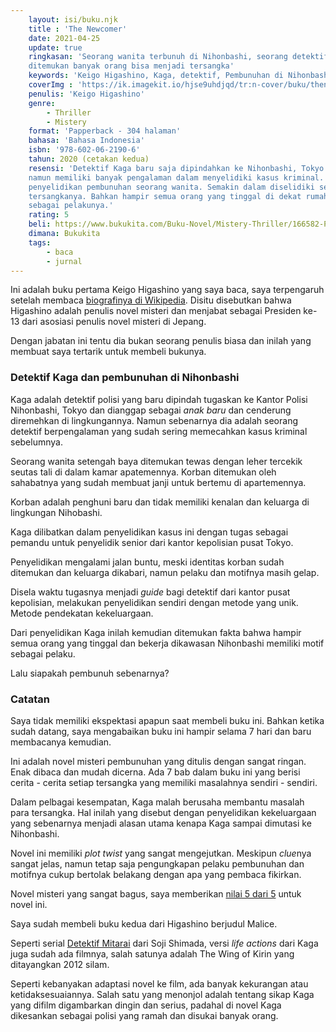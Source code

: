 ```yaml
---
    layout: isi/buku.njk
    title : 'The Newcomer'
    date: 2021-04-25
    update: true
    ringkasan: 'Seorang wanita terbunuh di Nihonbashi, seorang detektif datang menyelidikinya dan
    ditemukan banyak orang bisa menjadi tersangka'
    keywords: 'Keigo Higashino, Kaga, detektif, Pembunuhan di Nihonbashi, The Newcomer, Jepang, Misteri, Novel'
    coverImg : 'https://ik.imagekit.io/hjse9uhdjqd/tr:n-cover/buku/thenewcomer_jNnlkJXcfB.jpg'
    penulis: 'Keigo Higashino'
    genre: 
        - Thriller
        - Mistery
    format: 'Papperback - 304 halaman'
    bahasa: 'Bahasa Indonesia'
    isbn: '978-602-06-2190-6'
    tahun: 2020 (cetakan kedua)
    resensi: 'Detektif Kaga baru saja dipindahkan ke Nihonbashi, Tokyo. Dia memang pendatang baru
    namun memiliki banyak pengalaman dalam menyelidiki kasus kriminal. Langsung bergabung dengan
    penyelidikan pembunuhan seorang wanita. Semakin dalam diselidiki semakin banyak kemungkinan
    tersangkanya. Bahkan hampir semua orang yang tinggal di dekat rumah korban memiliki motif
    sebagai pelakunya.'
    rating: 5
    beli: https://www.bukukita.com/Buku-Novel/Mistery-Thriller/166582-Pembunuhan-di-Nihonbashi.html 
    dimana: Bukukita
    tags: 
        - baca
        - jurnal
---
```


Ini adalah buku pertama Keigo Higashino yang saya baca, saya terpengaruh setelah membaca
[biografinya di Wikipedia](https://en.wikipedia.org/wiki/Keigo_Higashino). Disitu disebutkan bahwa
Higashino adalah penulis novel misteri dan menjabat sebagai Presiden ke-13 dari asosiasi penulis
novel misteri di Jepang.

Dengan jabatan ini tentu dia bukan seorang penulis biasa dan inilah yang membuat saya tertarik untuk
membeli bukunya.

### Detektif Kaga dan pembunuhan di Nihonbashi

Kaga adalah detektif polisi yang baru dipindah tugaskan ke Kantor Polisi Nihonbashi, Tokyo dan
dianggap sebagai *anak baru* dan cenderung diremehkan di lingkungannya. Namun sebenarnya dia adalah
seorang detektif berpengalaman yang sudah sering memecahkan kasus kriminal sebelumnya.

Seorang wanita setengah baya ditemukan tewas dengan leher tercekik seutas tali di dalam kamar
apatemennya. Korban ditemukan oleh sahabatnya yang sudah membuat janji untuk bertemu di apartemennya.

Korban adalah penghuni baru dan tidak memiliki kenalan dan keluarga di lingkungan
Nihobashi. 

Kaga dilibatkan dalam penyelidikan kasus ini dengan tugas sebagai pemandu untuk penyelidik
senior dari kantor kepolisian pusat Tokyo.

Penyelidikan mengalami jalan buntu, meski identitas korban sudah ditemukan dan keluarga dikabari, namun pelaku dan motifnya masih gelap.

Disela waktu tugasnya menjadi *guide* bagi detektif dari kantor pusat kepolisian,
melakukan penyelidikan sendiri dengan metode yang unik. Metode pendekatan kekeluargaan.

Dari penyelidikan  Kaga inilah kemudian ditemukan fakta bahwa hampir semua orang yang tinggal
dan bekerja dikawasan Nihonbashi memiliki motif sebagai pelaku.

Lalu siapakah pembunuh sebenarnya?

### Catatan

Saya tidak memiliki ekspektasi apapun saat membeli buku ini. Bahkan ketika sudah datang, saya
mengabaikan buku ini hampir selama 7 hari dan baru membacanya kemudian.

Ini adalah novel misteri pembunuhan yang ditulis dengan sangat ringan. Enak dibaca dan mudah
dicerna. Ada 7 bab dalam buku ini yang berisi cerita - cerita setiap tersangka yang memiliki
masalahnya sendiri - sendiri.

Dalam pelbagai kesempatan, Kaga malah berusaha membantu masalah para tersangka. Hal inilah yang disebut dengan penyelidikan kekeluargaan yang sebenarnya menjadi alasan utama kenapa  Kaga sampai dimutasi ke Nihonbashi.

Novel ini memiliki *plot twist* yang sangat mengejutkan. Meskipun *clue*nya sangat jelas, namun
tetap saja pengungkapan pelaku pembunuhan dan motifnya cukup bertolak belakang dengan apa yang
pembaca fikirkan.

Novel misteri yang sangat bagus, saya memberikan [nilai 5 dari 5](/baca/rating) untuk novel ini.

Saya sudah membeli buku kedua dari Higashino berjudul Malice.

Seperti serial [Detektif Mitarai](/baca/tokyoZodiacMurders) dari Soji Shimada, versi *life actions*
dari  Kaga juga sudah ada filmnya, salah satunya adalah The Wing of Kirin yang ditayangkan 2012
silam.

Seperti kebanyakan adaptasi novel ke film, ada banyak kekurangan atau ketidaksesuaiannya. Salah satu
yang menonjol adalah tentang sikap Kaga yang difilm digambarkan dingin dan serius, padahal di novel
Kaga dikesankan sebagai polisi yang ramah dan disukai banyak orang.
